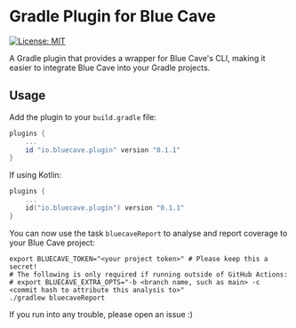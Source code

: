 # Gradle Plugin for Blue Cave

[![License: MIT](https://img.shields.io/badge/License-MIT-yellow.svg)](https://opensource.org/licenses/MIT)

A Gradle plugin that provides a wrapper for Blue Cave's CLI, making it easier to integrate Blue Cave
into your Gradle projects.

## Usage
Add the plugin to your `build.gradle` file:
```groovy
plugins {
    ...
    id "io.bluecave.plugin" version "0.1.1"
}
```
If using Kotlin:
```kotlin
plugins {
    ...
    id("io.bluecave.plugin") version "0.1.1"
}
```

You can now use the task `bluecaveReport` to analyse and report coverage to your Blue Cave project:
```shell
export BLUECAVE_TOKEN="<your project token>" # Please keep this a secret!
# The following is only required if running outside of GitHub Actions:
# export BLUECAVE_EXTRA_OPTS="-b <branch name, such as main> -c <commit hash to attribute this analysis to>" 
./gradlew bluecaveReport
```

If you run into any trouble, please open an issue :)
